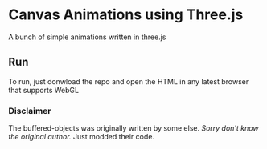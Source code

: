 # Canvas Animations using Three.js

A bunch of simple animations written in three.js

## Run
To run, just donwload the repo and open the HTML in any latest browser that supports WebGL

### Disclaimer
The buffered-objects was originally written by some else. _Sorry don't know the original author._ Just modded their code.
